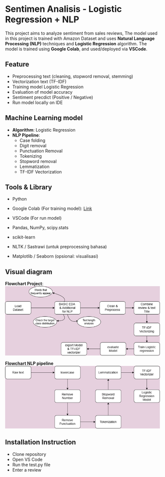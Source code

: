 # Sentimen Analisis - Logistic Regression + NLP

This project aims to analyze sentiment from sales reviews, The model used in this project is trained with Amazon Dataset and uses **Natural Language Processing (NLP)** techniques and **Logistic Regression** algorithm. The model is trained using **Google Colab**, and used/deployed via **VSCode**.

## Feature

- Preprocessing text (cleaning, stopword removal, stemming)
- Vectorization text (TF-IDF)
- Training model Logistic Regression
- Evaluation of model accuracy
- Sentiment precdict (Positive / Negative)
- Run model locally on IDE 

## Machine Learning model

- **Algorithm**: Logistic Regression
- **NLP Pipeline**:
  - Case folding
  - Digit removal
  - Punctuation Removal
  - Tokenizing
  - Stopword removal
  - Lemmatization
  - TF-IDF Vectorization

## Tools & Library

- Python
- Google Colab (For training model): [Link](https://colab.research.google.com/drive/1ljIgUG65GTcuhj8ZkR46oWeK37-wii9p?usp=sharing)

- VSCode (For run model)
- Pandas, NumPy, scipy.stats
- scikit-learn
- NLTK / Sastrawi (untuk preprocessing bahasa)
- Matplotlib / Seaborn (opsional: visualisasi)


## Visual diagram

**Flowchart Project**:
![FlowchartProject](Diagram/Flowchart_Project.drawio.png)

**Flowchart NLP pipeline**
![NLP Pipeline](Diagram/NLP_Pipeline.drawio.png)

## Installation Instruction
 - Clone repository
 - Open VS Code
 - Run the test.py file
 - Enter a review


